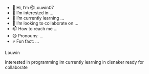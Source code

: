 - 👋 Hi, I’m @Louwin07
- 👀 I’m interested in ...
- 🌱 I’m currently learning ...
- 💞️ I’m looking to collaborate on ...
- 📫 How to reach me ...
- 😄 Pronouns: ...
- ⚡ Fun fact: ...

<!---
Louwin07/Louwin07 is a ✨ special ✨ repository because its `README.md` (this file) appears on your GitHub profile.
You can click the Preview link to take a look at your changes.
--->Louwin 
interested in programming
im currently learning in disnaker
ready for collaborate


